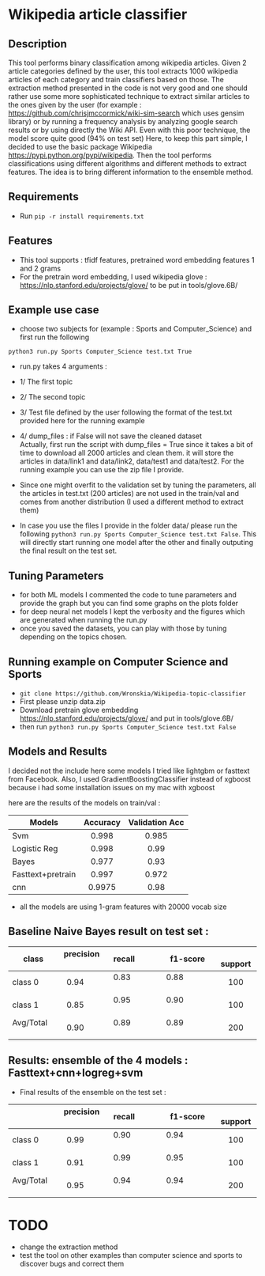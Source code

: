 # Wikipedia article classifier

## Description

This tool performs binary classification among wikipedia articles. Given 2 article categories defined by the user, this tool extracts 1000 wikipedia articles of each category and train classifiers based on those. The extraction method presented in the code is not very good and one should rather use some more sophisticated technique to extract similar articles to the ones given by the user (for example : https://github.com/chrisjmccormick/wiki-sim-search which uses gensim library) or by running a frequency analysis by analyzing google search results or by using directly the Wiki API. Even with this poor technique, the model score quite good (94% on test set) Here, to keep this part simple, I decided to use the basic package Wikipedia https://pypi.python.org/pypi/wikipedia. Then the tool performs classifications using different algorithms and different methods to extract features. The idea is to bring different information to the ensemble method.
## Requirements

- Run `pip -r install requirements.txt`
## Features

- This tool supports :  tfidf features, pretrained word embedding features 1 and 2 grams
- For the pretrain word embedding, I used wikipedia glove : https://nlp.stanford.edu/projects/glove/ to be put in tools/glove.6B/

## Example use case

- choose two subjects for (example : Sports and Computer_Science) and first run the following

`python3 run.py Sports Computer_Science test.txt True`

- run.py takes 4 arguments :
- 1/  The first topic
- 2/  The second topic
- 3/  Test file defined by the user following the format of the test.txt provided here for the running example
- 4/  dump_files : if False will not save the cleaned dataset
                            
Actually, first run the script with dump_files = True since it takes a bit of time to download all 2000 articles and clean them. it will store the articles in data/link1 and data/link2, data/test1 and data/test2. For the running example you can use the zip file I provide.

- Since one might overfit to the validation set by tuning the parameters, all the articles in test.txt (200 articles) are not used in the train/val and comes from another distribution (I used a different method to extract them)

- In case you use the files I provide in the folder data/ please run the following `python3 run.py Sports Computer_Science test.txt False`. This will directly start running one model after the other and finally outputing the final result on the test set.



## Tuning Parameters
- for both ML models I commented the code to tune parameters and provide the graph but you can find some graphs on the plots folder
- for deep neural net models I kept the verbosity and the figures which are generated when running the run.py
- once you saved the datasets, you can play with those by tuning depending on the topics chosen.

## Running example on Computer Science and Sports
- `git clone https://github.com/Wronskia/Wikipedia-topic-classifier`
- First please unzip data.zip
- Download pretrain glove embedding https://nlp.stanford.edu/projects/glove/  and put in tools/glove.6B/
- then run  `python3 run.py Sports Computer_Science test.txt False`

## Models and Results
I decided not the include here some models I tried like lightgbm or fasttext from Facebook. Also, I used GradientBoostingClassifier instead of xgboost because i had some installation issues on my mac with xgboost

here are the results of the models on train/val :

| Models       | Accuracy           | Validation Acc |
| -------------|:------------------:|:-------------------:|
| Svm          | 0.998              | 0.985               |
| Logistic Reg | 0.998              | 0.99                |
| Bayes        | 0.977              | 0.93                |
| Fasttext+pretrain     | 0.997              | 0.972               |
| cnn    | 0.9975             | 0.98                |

- all the models are using 1-gram features with 20000 vocab size

## Baseline Naive Bayes result on test set :

| class        | precision     | recall             | f1-score             |    support          |
| -------------|:-------------:|:------------------:|:-------------------:|:-------------------:|
| class 0      | 0.94          | 0.83               | 0.88                 | 100                 |
| class 1      | 0.85          | 0.95               | 0.90                 | 100                 |
| Avg/Total    | 0.90          | 0.89               | 0.89                 | 200                 |

## Results:  ensemble of the 4 models : Fasttext+cnn+logreg+svm

- Final results of the ensemble on the test set :

|              | precision     | recall             | f1-score            |    support          |
| -------------|:-------------:|:------------------:|:-------------------:|:-------------------:|
| class 0      | 0.99          | 0.90               | 0.94                | 100                 |
| class 1      | 0.91          | 0.99               | 0.95                | 100                 |
| Avg/Total    | 0.95          | 0.94               | 0.94                | 200                 |

# TODO

- change the extraction method
- test the tool on other examples than computer science and sports to discover bugs and correct them
